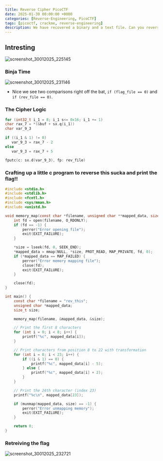 ```yaml
---
title: Reverse Cipher PicoCTF 
date: 2025-01-30 00:00:00 +0000
categories: [Reverse-Engineering, PicoCTF]
tags: [picoctf, crackme, reverse-engineering]
description: We have recovered a binary and a text file. Can you reverse the flag?
---
```


## Intresting 
![screenshot_30012025_225145](https://github.com/user-attachments/assets/12e1d9da-7d13-4998-94f8-783d0cccced2)

### Binja Time

![screenshot_30012025_231146](https://github.com/user-attachments/assets/87927ced-9045-4bfd-8e64-e3b24c36e2aa)

* Nice we see two comparisons right off the bat, `if (flag_file == 0)` and `if (rev_file == 0)`.
  
### The Cipher Logic

  ```c
  for (int32_t i_1 = 8; i_1 s<= 0x16; i_1 += 1)
  char rax_7 = *(&buf + sx.q(i_1))
  char var_9_3
            
  if ((i_1 & 1) != 0)
     var_9_3 = rax_7 - 2
  else
     var_9_3 = rax_7 + 5
            
  fputc(c: sx.d(var_9_3), fp: rev_file)
  ```

### Crafting up a little c program to reverse this sucka and print the flag!!
```c
#include <stdio.h>
#include <stdlib.h>
#include <fcntl.h>
#include <sys/mman.h>
#include <unistd.h>

void memory_map(const char *filename, unsigned char **mapped_data, size_t *size) {
    int fd = open(filename, O_RDONLY);
    if (fd == -1) {
        perror("Error opening file");
        exit(EXIT_FAILURE);
    }

    *size = lseek(fd, 0, SEEK_END); 
    *mapped_data = mmap(NULL, *size, PROT_READ, MAP_PRIVATE, fd, 0);
    if (*mapped_data == MAP_FAILED) {
        perror("Error memory mapping file");
        close(fd);
        exit(EXIT_FAILURE);
    }

    close(fd);  
}

int main() {
    const char *filename = "rev_this";
    unsigned char *mapped_data;
    size_t size;

    memory_map(filename, &mapped_data, &size);

    // Print the first 8 characters
    for (int i = 0; i < 8; i++) {
        printf("%c", mapped_data[i]);
    }

    // Print characters from position 8 to 22 with transformation
    for (int i = 8; i < 23; i++) {
        if ((i & 1) == 0) {
            printf("%c", mapped_data[i] - 5);
        } else {
            printf("%c", mapped_data[i] + 2);
        }
    }

    // Print the 24th character (index 23)
    printf("%c\n", mapped_data[23]);

    if (munmap(mapped_data, size) == -1) {
        perror("Error unmapping memory");
        exit(EXIT_FAILURE);
    }

    return 0;
}
```

### Retreiving the flag
![screenshot_30012025_232721](https://github.com/user-attachments/assets/da733162-bd3f-4e21-8f06-376e39e8a6a3)
